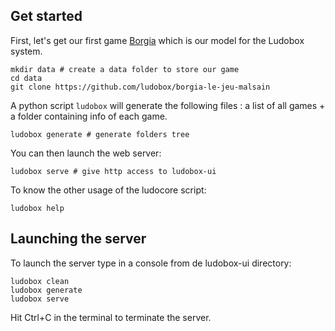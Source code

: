 ## Get started

First, let's get our first game [Borgia](https://github.com/ludobox/borgia-le-jeu-malsain) which is our model for the Ludobox system.

    mkdir data # create a data folder to store our game
    cd data
    git clone https://github.com/ludobox/borgia-le-jeu-malsain

A python script ```ludobox``` will generate the following files : a list of all games + a folder containing info of each game.

    ludobox generate # generate folders tree

You can then launch the web server:

    ludobox serve # give http access to ludobox-ui

To know the other usage of the ludocore script:

    ludobox help

## Launching the server

To launch the server type in a console from de ludobox-ui directory:

    ludobox clean
    ludobox generate
    ludobox serve

Hit Ctrl+C in the terminal to terminate the server.
